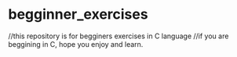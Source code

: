 # begginner_exercises

//this repository is for begginers exercises in C language
//if you are beggining in C, hope you enjoy and learn.
